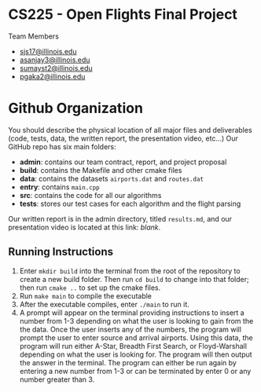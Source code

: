 # CS225 - Open Flights Final Project

Team Members
* sjs17@illinois.edu
* asanjay3@illinois.edu
* sumayst2@illinois.edu
* pgaka2@illinois.edu

# Github Organization
You should describe the physical location of all major files and deliverables (code, tests, data, the written report, the presentation video, etc…)
Our GitHub repo has six main folders:
- **admin**: contains our team contract, report, and project proposal
- **build**: contains the Makefile and other cmake files
- **data**: contains the datasets `airports.dat` and `routes.dat`
- **entry**: contains `main.cpp`
- **src**: contains the code for all our algorithms
- **tests**: stores our test cases for each algorithm and the flight parsing

Our written report is in the admin directory, titled `results.md`, and our presentation video is located at this link: *blank*.

## Running Instructions
1. Enter `mkdir build` into the terminal from the root of the repository to create a new build folder. Then run `cd build` to change into that folder; then run `cmake ..` to set up the cmake files.
2. Run `make main` to compile the executable
3. After the executable compiles, enter `./main` to run it.
4. A prompt will appear on the terminal providing instructions to insert a number from 1-3 depending on what the user is looking to gain from the the data. Once the user inserts any of the numbers, the program will prompt the user to enter source and arrival airports. Using this data, the program will run either A-Star, Breadth First Search, or Floyd-Warshall depending on what the user is looking for. The program will then output the answer in the terminal. The program can either be run again by entering a new number from 1-3 or can be terminated by enter 0 or any number greater than 3.
